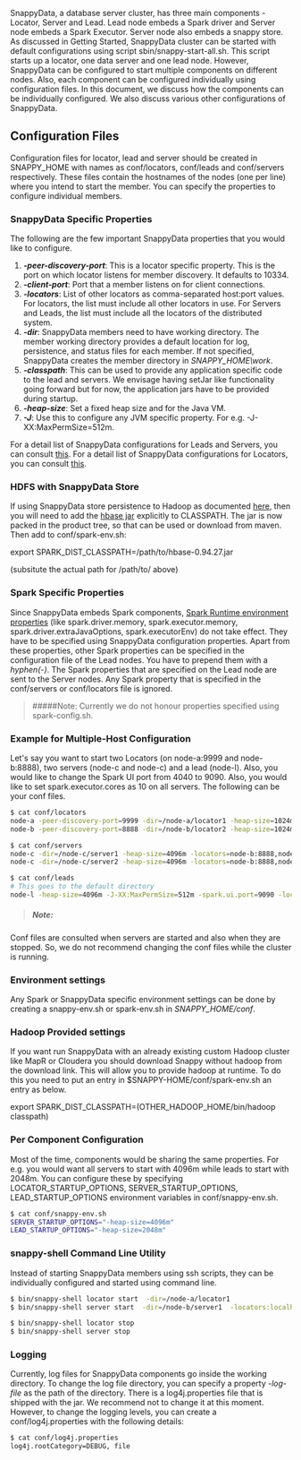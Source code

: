SnappyData, a database server cluster, has three main components - Locator, Server and Lead. Lead node embeds a Spark driver and Server node embeds a Spark Executor. Server node also embeds a snappy store. As discussed in Getting Started, SnappyData cluster can be started with default configurations using script sbin/snappy-start-all.sh. This script starts up a locator, one data server and one lead node. However, SnappyData can be configured to start multiple components on different nodes. Also, each component can be configured individually using configuration files. In this document, we discuss how the components can be individually configured. We also discuss various other configurations of SnappyData. 

## Configuration Files

Configuration files for locator, lead and server should be created in SNAPPY_HOME with names as conf/locators, conf/leads and conf/servers respectively. These files contain the hostnames of the nodes (one per line) where you intend to start the member. You can specify the properties to configure individual members. 

### SnappyData Specific Properties

The following are the few important SnappyData properties that you would like to configure. 

1. **_-peer-discovery-port_**: This is a locator specific property. This is the port on which locator listens for member discovery. It defaults to 10334. 
2. **_-client-port_**: Port that a member listens on for client connections. 
3. **_-locators_**: List of other locators as comma-separated host:port values. For locators, the list must include all other locators in use. For Servers and Leads, the list must include all the locators of the distributed system.
4. **_-dir_**: SnappyData members need to have working directory. The member working directory provides a default location for log, persistence, and status files for each member. If not specified, SnappyData creates the member directory in _SNAPPY_HOME\work_. 
5. **_-classpath_**: This can be used to provide any application specific code to the lead and servers. We envisage having setJar like functionality going forward but for now, the application jars have to be provided during startup. 
6. **_-heap-size_**: Set a fixed heap size and for the Java VM. 
7. **_-J_**: Use this to configure any JVM specific property. For e.g. -J-XX:MaxPermSize=512m. 

For a detail list of SnappyData configurations for Leads and Servers, you can consult [this](http://gemfirexd.docs.pivotal.io/docs-gemfirexd/reference/gfxd_commands/gfxd-server.html). For a detail list of SnappyData configurations for Locators, you can consult [this](http://gemfirexd.docs.pivotal.io/docs-gemfirexd/reference/gfxd_commands/gfxd-locator.html).

### HDFS with SnappyData Store

If using SnappyData store persistence to Hadoop as documented [here](http://gemfirexd.docs.pivotal.io/docs-gemfirexd/disk_storage/persist-hdfs.html), then you will need to add the [hbase jar](http://search.maven.org/#artifactdetails|org.apache.hbase|hbase|0.94.27|jar) explicitly to CLASSPATH. The jar is now packed in the product tree, so that can be used or download from maven. Then add to conf/spark-env.sh:

export SPARK_DIST_CLASSPATH=/path/to/hbase-0.94.27.jar

(subsitute the actual path for /path/to/ above)

### Spark Specific Properties 

Since SnappyData embeds Spark components, [Spark Runtime environment properties](http://spark.apache.org/docs/latest/configuration.html#runtime-environment) (like  spark.driver.memory, spark.executor.memory, spark.driver.extraJavaOptions, spark.executorEnv) do not take effect. They have to be specified using SnappyData configuration properties. Apart from these properties, other Spark properties can be specified in the configuration file of the Lead nodes. You have to prepend them with a _hyphen(-)_. The Spark properties that are specified on the Lead node are sent to the Server nodes. Any Spark property that is specified in the conf/servers or conf/locators file is ignored. 
>#####Note:
Currently we do not honour properties specified using spark-config.sh. 

### Example for Multiple-Host Configuration

Let's say you want to start two Locators (on node-a:9999 and node-b:8888), two servers (node-c and node-c) and a lead (node-l). Also, you would like to change the Spark UI port from 4040 to 9090. Also, you would like to set spark.executor.cores as 10 on all servers. The following can be your conf files. 

```bash
$ cat conf/locators
node-a -peer-discovery-port=9999 -dir=/node-a/locator1 -heap-size=1024m -locators=node-b:8888
node-b -peer-discovery-port=8888 -dir=/node-b/locator2 -heap-size=1024m -locators=node-a:9999

$ cat conf/servers
node-c -dir=/node-c/server1 -heap-size=4096m -locators=node-b:8888,node-a:9999
node-c -dir=/node-c/server2 -heap-size=4096m -locators=node-b:8888,node-a:9999

$ cat conf/leads
# This goes to the default directory 
node-l -heap-size=4096m -J-XX:MaxPermSize=512m -spark.ui.port=9090 -locators=node-b:8888,node-a:9999 -spark.executor.cores=10
```
> ##### Note: 
Conf files are consulted when servers are started and also when they are stopped. So, we do not recommend changing the conf files while the cluster is running. 

### Environment settings

Any Spark or SnappyData specific environment settings can be done by creating a snappy-env.sh or spark-env.sh in _SNAPPY_HOME/conf_. 

### Hadoop Provided settings
If you want run SnappyData with an already existing custom Hadoop cluster like MapR or Cloudera you should download Snappy without hadoop from the download link.
This will allow you to provide hadoop at runtime.
To do this you need to put an entry in $SNAPPY-HOME/conf/spark-env.sh an entry as below.

export SPARK_DIST_CLASSPATH=$($OTHER_HADOOP_HOME/bin/hadoop classpath)

### Per Component Configuration 

Most of the time, components would be sharing the same properties. For e.g. you would want all servers to start with 4096m while leads to start with 2048m. You can configure these by specifying LOCATOR_STARTUP_OPTIONS, SERVER_STARTUP_OPTIONS, LEAD_STARTUP_OPTIONS environment variables in conf/snappy-env.sh. 

```bash 
$ cat conf/snappy-env.sh
SERVER_STARTUP_OPTIONS="-heap-size=4096m"
LEAD_STARTUP_OPTIONS="-heap-size=2048m"
```

### snappy-shell Command Line Utility

Instead of starting SnappyData members using ssh scripts, they can be individually configured and started using command line. 

```bash 
$ bin/snappy-shell locator start  -dir=/node-a/locator1 
$ bin/snappy-shell server start  -dir=/node-b/server1  -locators:localhost:10334

$ bin/snappy-shell locator stop
$ bin/snappy-shell server stop
```
  
### Logging 

Currently, log files for SnappyData components go inside the working directory. To change the log file directory, you can specify a property _-log-file_ as the path of the directory. There is a log4j.properties file that is shipped with the jar. We recommend not to change it at this moment. However, to change the logging levels, you can create a conf/log4j.properties with the following details: 

```bash
$ cat conf/log4j.properties 
log4j.rootCategory=DEBUG, file
```


